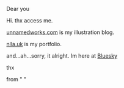 Dear you

Hi. thx access me.

[unnamedworks.com](https://unnamedworks.com) is my illustration blog.

[nlla.uk](https://nlla.uk) is my portfolio.

and...ah...sorry, it alright. Im here at [Bluesky](https://bsky.nlla.uk)

thx

from " "
